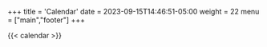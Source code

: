 +++
title = 'Calendar'
date = 2023-09-15T14:46:51-05:00
weight = 22
menu = ["main","footer"]
+++

{{< calendar >}}